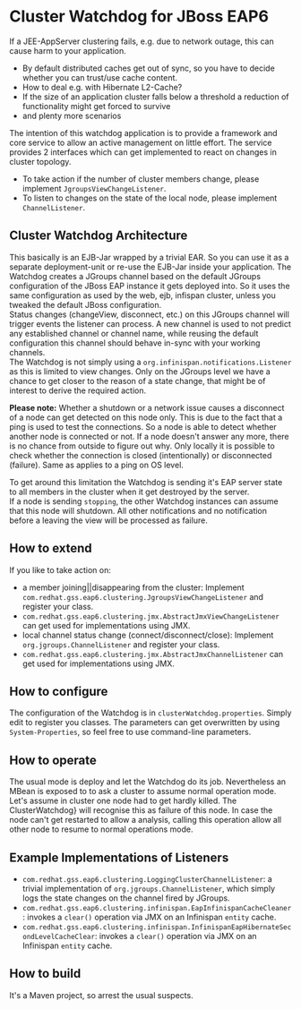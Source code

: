 # Cluster Watchdog for JBoss EAP6

If a JEE-AppServer clustering fails, e.g. due to network outage, this can cause harm to your application. 

- By default distributed caches get out of sync, so you have to decide whether you can trust/use cache content.
- How to deal e.g. with Hibernate L2-Cache?
- If the size of an application cluster falls below a threshold a reduction of functionality might get forced to survive
- and plenty more scenarios

The intention of this watchdog application is to provide a framework and core service to allow an active management on little effort.
The service provides 2 interfaces which can get implemented to react on changes in cluster topology.

- To take action if the number of cluster members change, please implement `JgroupsViewChangeListener`. 
- To listen to changes on the state of the local node, please implement `ChannelListener`.

## Cluster Watchdog Architecture
This basically is an EJB-Jar wrapped by a trivial EAR. So you can use it as a separate deployment-unit or re-use the EJB-Jar inside your application.
The Watchdog creates a JGroups channel based on the default JGroups configuration of the JBoss EAP instance it gets deployed into. So it uses the same configuration as used by the web, ejb, infispan cluster, unless you tweaked the default JBoss configuration.  
Status changes (changeView, disconnect, etc.) on this JGroups channel will trigger events the listener can process. A new channel is used to not predict any established channel or channel name, while reusing the default configuration this channel should behave in-sync with your working channels.  
The Watchdog is not simply using a `org.infinispan.notifications.Listener` as this is limited to view changes. Only on the JGroups level we have a chance to get closer to the reason of a state change, that might be of interest to derive the required action.  

**Please note:** Whether a shutdown or a network issue causes a disconnect of a node can get detected on this node only. This is due to the fact that a ping is used to test the connections. So a node is able to detect whether another node is connected or not. If a node doesn't answer any more, there is no chance from outside to figure out why. Only locally it is possible to check whether the connection is closed (intentionally) or disconnected (failure). Same as applies to a ping on OS level.  

To get around this limitation the Watchdog is sending it's EAP server state to all members in the cluster when it get destroyed by the server.  
If a node is sending `stopping`, the other Watchdog instances can assume that this node will shutdown. All other notifications and no notification before a leaving the view will be processed as failure.

## How to extend
If you like to take action on:
- a member joining||disappearing from the cluster: Implement `com.redhat.gss.eap6.clustering.JgroupsViewChangeListener` and register your class.
-  `com.redhat.gss.eap6.clustering.jmx.AbstractJmxViewChangeListener` can get used for implementations using JMX.
- local channel status change (connect/disconnect/close): Implement `org.jgroups.ChannelListener` and register your class.
- `com.redhat.gss.eap6.clustering.jmx.AbstractJmxChannelListener` can get used for implementations using JMX.

## How to configure
The configuration of the Watchdog is in `clusterWatchdog.properties`. Simply edit to register you classes. 
The parameters can get overwritten by using `System-Properties`, so feel free to use command-line parameters.

## How to operate
The usual mode is deploy and let the Watchdog do its job.
Nevertheless an MBean is exposed to to ask a cluster to assume normal operation mode. Let's assume in cluster one node had to get hardly killed. The ClusterWatchdog} will recognise this as failure of this node. In case the node can't get restarted to allow a analysis, calling this operation allow all other node to resume to normal operations mode.

## Example Implementations of Listeners
- `com.redhat.gss.eap6.clustering.LoggingClusterChannelListener`: a trivial implementation of `org.jgroups.ChannelListener`, which simply logs the state changes on the channel fired by JGroups.
- `com.redhat.gss.eap6.clustering.infinispan.EapInfinispanCacheCleaner`: invokes a `clear()` operation via JMX on an Infinispan `entity` cache.
-  `com.redhat.gss.eap6.clustering.infinispan.InfinispanEapHibernateSecondLevelCacheClear`: invokes a `clear()` operation via JMX on an Infinispan `entity` cache.


## How to build
It's a Maven project, so arrest the usual suspects.
